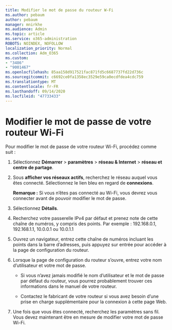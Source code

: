 ```yaml
---
title: Modifier le mot de passe du routeur W-Fi
ms.author: pebaum
author: pebaum
manager: mnirkhe
ms.audience: Admin
ms.topic: article
ms.service: o365-administration
ROBOTS: NOINDEX, NOFOLLOW
localization_priority: Normal
ms.collection: Adm_O365
ms.custom:
- "3486"
- "9001467"
ms.openlocfilehash: 85aa158d917521fac871fd5c6687737fd22d736c
ms.sourcegitcommit: c6692ce0fa1358ec3529e59ca0ecdfdea4cdc759
ms.translationtype: MT
ms.contentlocale: fr-FR
ms.lasthandoff: 09/14/2020
ms.locfileid: "47733433"
---
```

# <a name="change-your-wi-fi-router-password"></a>Modifier le mot de passe de votre routeur Wi-Fi

Pour modifier le mot de passe de votre routeur Wi-Fi, procédez comme suit :

1. Sélectionnez **Démarrer**  >  **paramètres**  >  **réseau & Internet**  >  **réseau et centre de partage**.

2. Sous **afficher vos réseaux actifs**, recherchez le réseau auquel vous êtes connecté. Sélectionnez le lien bleu en regard de **connexions**.<br>

   **Remarque :** Si vous n’êtes pas connecté au Wi-Fi, vous devrez vous connecter avant de pouvoir modifier le mot de passe.

3. Sélectionnez **Détails**.

4. Recherchez votre passerelle IPv4 par défaut et prenez note de cette chaîne de numéros, y compris des points. Par exemple : 192.168.0.1, 192.168.1.1, 10.0.0.1 ou 10.0.1.1

5. Ouvrez un navigateur, entrez cette chaîne de numéros incluant les points dans la barre d’adresses, puis appuyez sur entrée pour accéder à la page de configuration du routeur.

6. Lorsque la page de configuration du routeur s’ouvre, entrez votre nom d’utilisateur et votre mot de passe.<br>
   - Si vous n’avez jamais modifié le nom d’utilisateur et le mot de passe par défaut du routeur, vous pourrez probablement trouver ces informations dans le manuel de votre routeur.

   - Contactez le fabricant de votre routeur si vous avez besoin d’une prise en charge supplémentaire pour la connexion à cette page Web.

7. Une fois que vous êtes connecté, recherchez les paramètres sans fil. Vous devez maintenant être en mesure de modifier votre mot de passe Wi-Fi.

